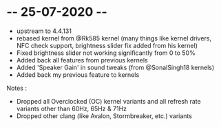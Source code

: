 # -- 25-07-2020 --
* upstream to 4.4.131
* rebased kernel from @Rk585 kernel (many things like kernel drivers, NFC check support, brightness slider fix added from his kernel)
* Fixed brightness slider not working significantly from 0 to 50%
* Added back all features from previous kernels
* Added 'Speaker Gain' in sound tweaks (from @SonalSingh18 kernels)
* Added back my previous feature to kernels

Notes : 
* Dropped all Overclocked (OC) kernel variants and all refresh rate variants other than 60Hz, 65Hz & 71Hz
* Dropped other clang (like Avalon, Stormbreaker, etc.) variants